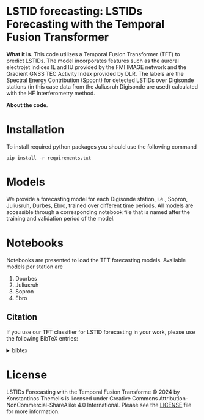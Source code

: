 **LSTID forecasting**: LSTIDs Forecasting with the Temporal Fusion Transformer
========


**What it is**. This code utilizes a Temporal Fusion Transformer (TFT) to predict LSTIDs. The model incorporates features such as the auroral electrojet indices IL and IU provided by the FMI IMAGE network and the Gradient GNSS TEC Activity Index provided by DLR. The labels are the Spectral Energy Contribution (Spcont) for detected LSTIDs over Digisonde stations (in this case data from the Juliusruh Digisonde are used) calculated with the HF Interferometry method.

**About the code**. 

# Installation 
To install required python packages you should use the following command
```
pip install -r requirements.txt
```

# Models
We provide a forecasting model for each Digisonde station, i.e., Sopron, Juliusruh, Durbes, Ebro, trained over different time periods. All models are accessible through a corresponding notebook file that is named after the training and validation period of the model.

# Notebooks

Notebooks are presented to load the TFT forecasting models. Available models per station are
1. Dourbes 
2. Juliusruh
3. Sopron
4. Ebro 


## Citation
If you use our TFT classifier for LSTID forecasting in your work, please use the following BibTeX entries:

<details>
<summary> bibtex </summary>

```latex
@misc{bel2024,
      title={Short-term forecast for the occurrence of Large Scale Travelling Ionospheric Disturbances at European middle latitudes using Neural Networks.},
      author={Themelis, K., Belehaki, A., Koutroumbas, K., Segarra, A., de Paula, V., Navas-Portella, V., & Altadill, D. },
      year={2024},
      doi={https://doi.org/10.5281/zenodo.14537425}
}


```
</details>

# License
LSTIDs Forecasting with the Temporal Fusion Transforme © 2024 by Konstantinos Themelis is licensed under Creative Commons Attribution-NonCommercial-ShareAlike 4.0 International.  Please see the [LICENSE](LICENSE) file for more information.
